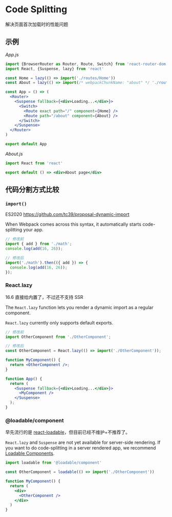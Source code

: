 # Code Splitting

解决页面首次加载时的性能问题


## 示例

_App.js_

```jsx
import {BrowserRouter as Router, Route, Switch} from 'react-router-dom'
import React, {Suspense, lazy} from 'react'

const Home = lazy(() => import('./routes/Home'))
const About = lazy(() => import(/* webpackChunkName: "about" */ './routes/About'))

const App = () => (
  <Router>
    <Suspense fallback={<div>Loading...</div>}>
      <Switch>
        <Route exact path="/" component={Home} />
        <Route path="/about" component={About} />
      </Switch>
    </Suspense>
  </Router>
)

export default App
```

_About.js_

```jsx
import React from 'react'

export default () => <div>About page</div>
```

## 









## 代码分割方式比较

### `import()`

ES2020 https://github.com/tc39/proposal-dynamic-import

When Webpack comes across this syntax, it automatically starts code-splitting your app.

```js
// 修改前
import { add } from './math';
console.log(add(16, 26));

// 修改后
import('./math').then(({ add }) => {
  console.log(add(16, 26));
});
```

### React.lazy

16.6 直接给内置了，不过还不支持 SSR

The `React.lazy` function lets you render a dynamic import as a regular component.

`React.lazy` currently only supports default exports.

```jsx
// 修改前
import OtherComponent from './OtherComponent';

// 修改后
const OtherComponent = React.lazy(() => import('./OtherComponent'));

function MyComponent() {
  return <OtherComponent />;
}

function App() {
  return (
    <Suspense fallback={<div>Loading...</div>}>
      <MyComponent />
    </Suspense>
  );
}
```

### @loadable/component

早先流行的是 [react-loadable](https://www.npmjs.com/package/react-loadable)，但目前已经不维护+不推荐了。

`React.lazy` and `Suspense` are not yet available for server-side rendering. If you want to do code-splitting in a server rendered app, we recommend [Loadable Components](https://github.com/gregberge/loadable-components).

```jsx
import loadable from '@loadable/component'

const OtherComponent = loadable(() => import('./OtherComponent'))

function MyComponent() {
  return (
    <div>
      <OtherComponent />
    </div>
  )
}
```












